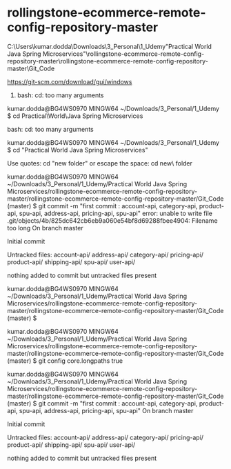 # rollingstone-ecommerce-remote-config-repository-master

C:\Users\kumar.dodda\Downloads\3_Personal\1_Udemy\"Practical World Java Spring Microservices"\rollingstone-ecommerce-remote-config-repository-master\rollingstone-ecommerce-remote-config-repository-master\Git_Code


https://git-scm.com/download/gui/windows


1. bash: cd: too many arguments

kumar.dodda@BG4WS0970 MINGW64 ~/Downloads/3_Personal/1_Udemy
$ cd Practical\World\Java Spring Microservices


bash: cd: too many arguments

kumar.dodda@BG4WS0970 MINGW64 ~/Downloads/3_Personal/1_Udemy
$ cd "Practical World Java Spring Microservices"

Use quotes:
cd "new folder"
or escape the space:
cd new\ folder


kumar.dodda@BG4WS0970 MINGW64 ~/Downloads/3_Personal/1_Udemy/Practical World Java Spring Microservices/rollingstone-ecommerce-remote-config-repository-master/rollingstone-ecommerce-remote-config-repository-master/Git_Code (master)
$ git commit -m "first commit : account-api, category-api, product-api, spu-api, address-api, pricing-api, spu-api"
error: unable to write file .git/objects/4b/825dc642cb6eb9a060e54bf8d69288fbee4904: Filename too long
On branch master

Initial commit

Untracked files:
        account-api/
        address-api/
        category-api/
        pricing-api/
        product-api/
        shipping-api/
        spu-api/
        user-api/

nothing added to commit but untracked files present

kumar.dodda@BG4WS0970 MINGW64 ~/Downloads/3_Personal/1_Udemy/Practical World Java Spring Microservices/rollingstone-ecommerce-remote-config-repository-master/rollingstone-ecommerce-remote-config-repository-master/Git_Code (master)
$

kumar.dodda@BG4WS0970 MINGW64 ~/Downloads/3_Personal/1_Udemy/Practical World Java Spring Microservices/rollingstone-ecommerce-remote-config-repository-master/rollingstone-ecommerce-remote-config-repository-master/Git_Code (master)
$ git config core.longpaths true

kumar.dodda@BG4WS0970 MINGW64 ~/Downloads/3_Personal/1_Udemy/Practical World Java Spring Microservices/rollingstone-ecommerce-remote-config-repository-master/rollingstone-ecommerce-remote-config-repository-master/Git_Code (master)
$ git commit -m "first commit : account-api, category-api, product-api, spu-api, address-api, pricing-api, spu-api"
On branch master

Initial commit

Untracked files:
        account-api/
        address-api/
        category-api/
        pricing-api/
        product-api/
        shipping-api/
        spu-api/
        user-api/

nothing added to commit but untracked files present

